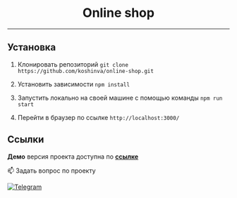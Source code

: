 <h1 style="text-align: center">Online shop</h1>

---

## Установка

1. Клонировать репозиторий
`git clone https://github.com/koshinva/online-shop.git`

2. Установить зависимости
`npm install`

3. Запустить локально на своей машине с помощью команды
`npm run start`

4. Перейти в браузер по ссылке  `http://localhost:3000/` 

## Ссылки

**Демо** версия проекта доступна по **[ссылке](https://koshinva.github.io/online-shop/ 'https://koshinva.github.io/online-shop/')**

📫 Задать вопрос по проекту 

<a href="https://t.me/imp_0593" target="_blank" rel="noreferrer"> <img src="https://img.shields.io/badge/Telegram-blue?style=for-the-badge&logo=telegram&logoColor=white" alt="Telegram"/> </a>